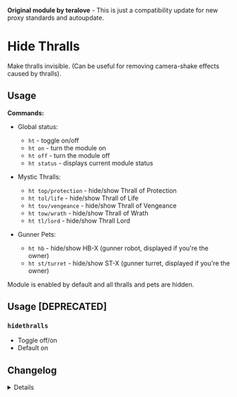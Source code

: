 **Original module by teralove** - This is just a compatibility update for new proxy standards and autoupdate.

# Hide Thralls
Make thralls invisible. (Can be useful for removing camera-shake effects caused by thralls).

## Usage
**Commands:**
- Global status:
  - `ht` - toggle on/off
  - `ht on` - turn the module on
  - `ht off` - turn the module off
  - `ht status` - displays current module status

- Mystic Thralls:
  - `ht top/protection` - hide/show Thrall of Protection
  - `ht tol/life` - hide/show Thrall of Life
  - `ht tov/vengeance` - hide/show Thrall of Vengeance
  - `ht tow/wrath` - hide/show Thrall of Wrath
  - `ht tl/lord` - hide/show Thrall Lord

- Gunner Pets:
  - `ht hb` - hide/show HB-X (gunner robot, displayed if you're the owner)
  - `ht st/turret` - hide/show ST-X (gunner turret, displayed if you're the owner)

Module is enabled by default and all thralls and pets are hidden.

## Usage [DEPRECATED]
### `hidethralls`
- Toggle off/on
- Default on

## Changelog
<details>

    1.10
    - Added awakening thralls
    - Added Command toggle
    
</details>
